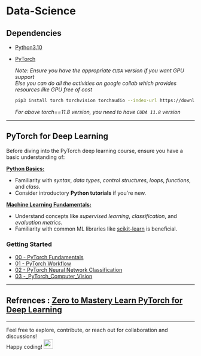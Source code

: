 # Data-Science

## Dependencies

- [Python3.10](https://www.python.org/downloads/release/python-3100/)
- [PyTorch](https://pytorch.org/)
    
  *Note: Ensure you have the appropriate `CUDA` version if you want GPU support*</br>
  *Else you can do all the activities on google collab which provides resources like GPU free of cost*

  ```bash
  pip3 install torch torchvision torchaudio --index-url https://download.pytorch.org/whl/cu118
  ```
  *For above torch==11.8 version, you need to have `CUDA 11.8` version*
  
---
## PyTorch for Deep Learning 
Before diving into the PyTorch deep learning course, ensure you have a basic understanding of:

**[Python Basics:](https://www.w3schools.com/python/python_intro.asp)**
- Familiarity with _syntax_, _data types_, _control structures_, _loops_, _functions_, and _class_.
- Consider introductory **Python tutorials** if you're new.

**[Machine Learning Fundamentals:](https://www.w3schools.com/python/python_ml_getting_started.asp)**
- Understand concepts like _supervised learning_, _classification_, and _evaluation metrics_.
- Familiarity with common ML libraries like [scikit-learn](https://scikit-learn.org/stable/tutorial/index.html) is beneficial.

### Getting Started
- [00 - PyTorch Fundamentals](https://github.com/LuluW8071/Data-Science/tree/main/Pytorch/00_Pytorch_Fundamentals)
- [01 - PyTorch Workflow](https://github.com/LuluW8071/Data-Science/tree/main/Pytorch/01_Pytorch_Workflow)
- [02 - PyTorch Neural Network Classification](https://github.com/LuluW8071/Data-Science/tree/main/Pytorch/02_PyTorch_Neural_Network_Classification)
- [03 -_PyTorch_Computer_Vision](https://github.com/LuluW8071/Data-Science/tree/main/Pytorch/03_PyTorch_Computer_Vision)
---
## Refrences : [Zero to Mastery Learn PyTorch for Deep Learning](https://www.learnpytorch.io/)
---

Feel free to explore, contribute, or reach out for collaboration and discussions! </br>
Happy coding! <img src="https://user-images.githubusercontent.com/74038190/213844263-a8897a51-32f4-4b3b-b5c2-e1528b89f6f3.png" width="25px" /> </br>
